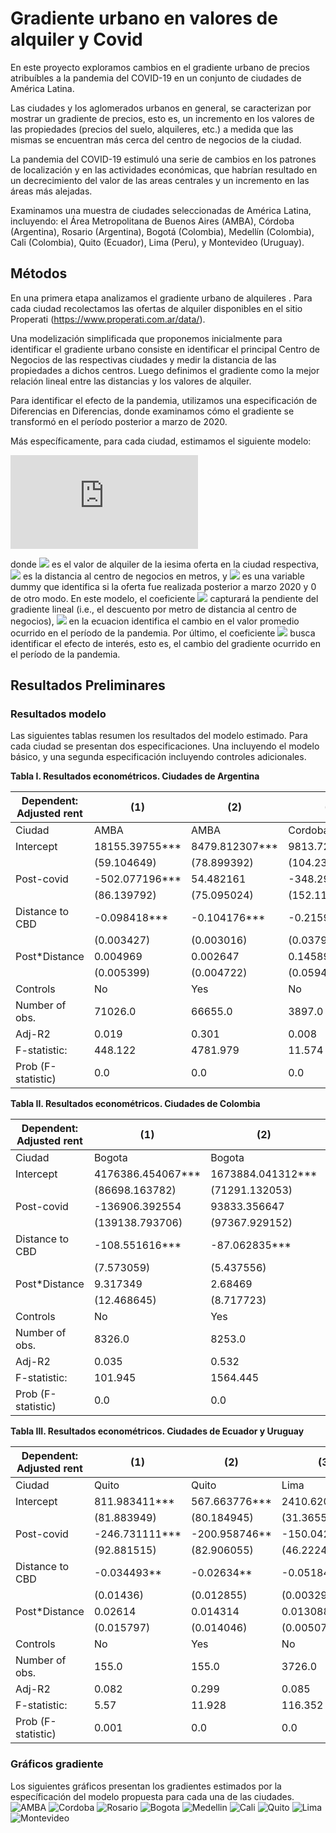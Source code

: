 # Gradiente urbano en valores de alquiler y Covid 
En este proyecto exploramos cambios en el gradiente urbano de precios atribuíbles a la pandemia del COVID-19 en un conjunto de ciudades de América Latina.

Las ciudades y los aglomerados urbanos en general, se caracterizan por mostrar un gradiente de precios, esto es, un incremento en los valores de las propiedades (precios del suelo, alquileres, etc.) a medida que las mismas se encuentran más cerca del centro de negocios de la ciudad. 

La pandemia del COVID-19 estimuló una serie de cambios en los patrones de localización y en las actividades económicas, que habrían resultado en un decrecimiento del valor de las areas centrales  y un incremento en las áreas más alejadas.

Examinamos una muestra de ciudades seleccionadas de América Latina, incluyendo: el Área Metropolitana de Buenos Aires (AMBA), Córdoba (Argentina),  Rosario (Argentina), Bogotá (Colombia), Medellín (Colombia), Cali (Colombia), Quito (Ecuador), Lima (Peru), y Montevideo (Uruguay).



## Métodos 

En una primera etapa analizamos el gradiente urbano de alquileres . Para cada ciudad recolectamos las ofertas de alquiler disponibles en el sitio Properati (https://www.properati.com.ar/data/). 

Una modelización simplificada que proponemos inicialmente para identificar el gradiente urbano consiste en identificar el principal Centro de Negocios de las respectivas ciudades y medir la distancia de las propiedades a dichos centros. Luego definimos el gradiente como la mejor relación lineal entre las distancias y los valores de alquiler. 

Para identificar el efecto de la pandemia, utilizamos una especificación de Diferencias en Diferencias, donde examinamos cómo el gradiente se transformó en el período posterior a marzo de 2020.

Más específicamente, para cada ciudad, estimamos el siguiente modelo:

![equation](https://latex.codecogs.com/png.latex?alquiler_i%3D%5Cbeta_0&plus;%5Cbeta_1distanciaC_i&plus;%5Cbeta_2Post&plus;%5Cbeta_3%28distanciaC_i%20*%20Post_t%29&plus;%5Cepsilon_i)


donde <img src="https://latex.codecogs.com/gif.latex?alquiler_i " /> es el valor de alquiler de la iesima oferta en la ciudad respectiva, <img src="https://latex.codecogs.com/gif.latex?distanciaC_i " /> es la distancia al centro de negocios en metros, y  <img src="https://latex.codecogs.com/gif.latex?Post_t " /> es una variable dummy que identifica si la oferta fue realizada posterior a marzo 2020 y 0 de otro modo.  En este modelo, el coeficiente <img src="https://latex.codecogs.com/gif.latex?\beta_1 " /> capturará la pendiente del gradiente lineal (i.e., el descuento por metro de distancia al centro de negocios),  <img src="https://latex.codecogs.com/gif.latex?\beta_2 " /> en la ecuacion identifica el cambio en el valor promedio ocurrido en el período de la pandemia. Por último, el coeficiente <img src="https://latex.codecogs.com/gif.latex?\beta_3 " /> busca identificar el efecto de interés, esto es, el cambio del gradiente ocurrido en el período de la pandemia.

## Resultados Preliminares

### Resultados modelo

Las siguientes tablas resumen los resultados del modelo estimado. Para cada ciudad se presentan dos especificaciones. Una incluyendo el modelo básico, y una segunda especificación incluyendo controles adicionales. 

**Tabla I. Resultados econométricos. Ciudades de Argentina**

| Dependent: Adjusted rent | (1)            | (2)            | (3)            | (4)            | (5)            | (6)            |
| ------------------------ | -------------- | -------------- | -------------- | -------------- | -------------- | -------------- |
| Ciudad                   | AMBA           | AMBA           | Cordoba        | Cordoba        | Rosario        | Rosario        |
| Intercept                | 18155.39755*** | 8479.812307*** | 9813.725129*** | 7701.686325*** | 9281.725578*** | 6346.840421*** |
|                          | (59.104649)    | (78.899392)    | (104.236414)   | (131.001237)   | (79.605141)    | (97.099084)    |
| Post-covid               | -502.077196*** | 54.482161      | -348.291042**  | -300.762948**  | -15.706429     | -51.196576     |
|                          | (86.139792)    | (75.095024)    | (152.115917)   | (147.640683)   | (114.633572)   | (106.984893)   |
| Distance to CBD          | -0.098418***   | -0.104176***   | -0.215937***   | -0.279124***   | -0.071673***   | -0.132031***   |
|                          | (0.003427)     | (0.003016)     | (0.037966)     | (0.037431)     | (0.024335)     | (0.023024)     |
| Post*Distance            | 0.004969       | 0.002647       | 0.145899**     | 0.182903***    | -0.108946***   | -0.066393**    |
|                          | (0.005399)     | (0.004722)     | (0.059449)     | (0.05895)      | (0.036308)     | (0.033546)     |
| Controls                 | No             | Yes            | No             | Yes            | No             | Yes            |
| Number of obs.           | 71026.0        | 66655.0        | 3897.0         | 3442.0         | 8256.0         | 7026.0         |
| Adj-R2                   | 0.019          | 0.301          | 0.008          | 0.165          | 0.009          | 0.28           |
| F-statistic:             | 448.122        | 4781.979       | 11.574         | 114.056        | 24.856         | 456.246        |
| Prob (F-statistic)       | 0.0            | 0.0            | 0.0            | 0.0            | 0.0            | 0.0            |

**Tabla II.  Resultados econométricos. Ciudades de Colombia**

| Dependent: Adjusted rent | (1)               | (2)               | (3)               | (4)              | (5)               | (6)              |
| ------------------------ | ----------------- | ----------------- | ----------------- | ---------------- | ----------------- | ---------------- |
| Ciudad                   | Bogota            | Bogota            | Cali              | Cali             | Medellin          | Medellin         |
| Intercept                | 4176386.454067*** | 1673884.041312*** | 1133363.102718*** | 657175.356651*** | 1603611.575982*** | 952158.219363*** |
|                          | (86698.163782)    | (71291.132053)    | (20761.957757)    | (25480.865642)   | (24778.159684)    | (32455.906133)   |
| Post-covid               | -136906.392554    | 93833.356647      | 84586.546489***   | 55723.954168*    | 72686.004275      | 20203.344722     |
|                          | (139138.793706)   | (97367.929152)    | (30816.886466)    | (28857.316721)   | (50914.653734)    | (46423.308543)   |
| Distance to CBD          | -108.551616***    | -87.062835***     | 3.445754          | -4.333077        | 5.750947          | -3.876808        |
|                          | (7.573059)        | (5.437556)        | (3.225149)        | (3.034017)       | (3.856938)        | (3.565829)       |
| Post*Distance            | 9.317349          | 2.68469           | -9.285003*        | -5.098681        | -12.963138*       | -9.778944        |
|                          | (12.468645)       | (8.717723)        | (4.856286)        | (4.540421)       | (7.407363)        | (6.748964)       |
| Controls                 | No                | Yes               | No                | Yes              | No                | Yes              |
| Number of obs.           | 8326.0            | 8253.0            | 6249.0            | 6184.0           | 5796.0            | 5683.0           |
| Adj-R2                   | 0.035             | 0.532             | 0.001             | 0.136            | 0.0               | 0.18             |
| F-statistic:             | 101.945           | 1564.445          | 2.925             | 163.254          | 1.202             | 209.27           |
| Prob (F-statistic)       | 0.0               | 0.0               | 0.033             | 0.0              | 0.308             | 0.0              |

**Tabla III.  Resultados econométricos. Ciudades de Ecuador y Uruguay**

| Dependent: Adjusted rent | (1)            | (2)           | (3)            | (4)            | (5)             | (6)             |
| ------------------------ | -------------- | ------------- | -------------- | -------------- | --------------- | --------------- |
| Ciudad                   | Quito          | Quito         | Lima           | Lima           | Montevideo      | Montevideo      |
| Intercept                | 811.983411***  | 567.663776*** | 2410.620143*** | 1702.582907*** | 20784.537828*** | 14741.382624*** |
|                          | (81.883949)    | (80.184945)   | (31.365546)    | (52.167731)    | (240.570951)    | (314.036575)    |
| Post-covid               | -246.731111*** | -200.958746** | -150.042679*** | -264.29267**   | -463.532126     | -638.653579**   |
|                          | (92.881515)    | (82.906055)   | (46.222472)    | (133.763594)   | (320.565185)    | (317.717696)    |
| Distance to CBD          | -0.034493**    | -0.02634**    | -0.051846***   | -0.053872***   | -0.035444       | -0.147189***    |
|                          | (0.01436)      | (0.012855)    | (0.003292)     | (0.0035)       | (0.049055)      | (0.04876)       |
| Post*Distance            | 0.02614        | 0.014314      | 0.013088***    | 0.0162         | 0.129139**      | 0.196208***     |
|                          | (0.015797)     | (0.014046)    | (0.005075)     | (0.014851)     | (0.065163)      | (0.062118)      |
| Controls                 | No             | Yes           | No             | Yes            | No              | Yes             |
| Number of obs.           | 155.0          | 155.0         | 3726.0         | 1672.0         | 3455.0          | 2411.0          |
| Adj-R2                   | 0.082          | 0.299         | 0.085          | 0.239          | 0.001           | 0.299           |
| F-statistic:             | 5.57           | 11.928        | 116.352        | 88.504         | 1.825           | 172.413         |
| Prob (F-statistic)       | 0.001          | 0.0           | 0.0            | 0.0            | 0.14            | 0.0             |

### Gráficos gradiente

Los siguientes gráficos presentan los gradientes estimados por la específicación del modelo propuesta para cada una de las ciudades.
![AMBA](https://github.com/rpasquini/urban_gradient_and_covid/blob/main/graphs/gradient_amba.png?raw=true)
![Cordoba](https://github.com/rpasquini/urban_gradient_and_covid/blob/main/graphs/gradient_cordoba.png?raw=true)
![Rosario](https://github.com/rpasquini/urban_gradient_and_covid/blob/main/graphs/gradient_rosario.png?raw=true)
![Bogota](https://github.com/rpasquini/urban_gradient_and_covid/blob/main/graphs/gradient_bogota.png?raw=true)
![Medellin](https://github.com/rpasquini/urban_gradient_and_covid/blob/main/graphs/gradient_medellin.png?raw=true)
![Cali](https://github.com/rpasquini/urban_gradient_and_covid/blob/main/graphs/gradient_cali.png?raw=true)
![Quito](https://github.com/rpasquini/urban_gradient_and_covid/blob/main/graphs/gradient_quito.png?raw=true)
![Lima](https://github.com/rpasquini/urban_gradient_and_covid/blob/main/graphs/gradient_lima.png?raw=true)
![Montevideo](https://github.com/rpasquini/urban_gradient_and_covid/blob/main/graphs/gradient_montevideo.png?raw=true)



